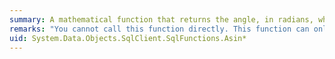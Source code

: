 ```yaml
---
summary: A mathematical function that returns the angle, in radians, whose sine is the specified numerical value. This angle is called the arcsine.
remarks: "You cannot call this function directly. This function can only appear within a LINQ to Entities query.  \n  \n This function is translated to a corresponding function in the database. For information about the corresponding SQL Server function, see [ASIN (Transact-SQL)](http://go.microsoft.com/fwlink/?LinkId=140039)."
uid: System.Data.Objects.SqlClient.SqlFunctions.Asin*
---
```

